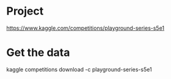 # Project
https://www.kaggle.com/competitions/playground-series-s5e1

# Get the data
kaggle competitions download -c playground-series-s5e1
